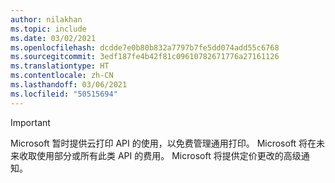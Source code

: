 ```yaml
---
author: nilakhan
ms.topic: include
ms.date: 03/02/2021
ms.openlocfilehash: dcdde7e0b80b832a7797b7fe5dd074add55c6768
ms.sourcegitcommit: 3edf187fe4b42f81c09610782671776a27161126
ms.translationtype: HT
ms.contentlocale: zh-CN
ms.lasthandoff: 03/06/2021
ms.locfileid: "50515694"
---
```

<!-- markdownlint-disable MD041-->

> [!IMPORTANT]
> Microsoft 暂时提供云打印 API 的使用，以免费管理通用打印。 Microsoft 将在未来收取使用部分或所有此类 API 的费用。 Microsoft 将提供定价更改的高级通知。